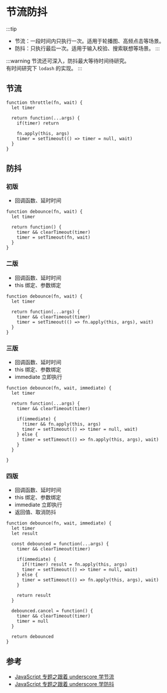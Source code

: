 # 节流防抖

:::tip

- 节流：一段时间内只执行一次。适用于轮播图、高频点击等场景。
- 防抖：只执行最后一次。适用于输入校验、搜索联想等场景。
:::

:::warning
节流还可深入，防抖最大等待时间待研究。  
有时间研究下 `lodash` 的实现。
:::

## 节流

```
function throttle(fn, wait) {
  let timer

  return function(...args) {
    if(timer) return

    fn.apply(this, args)
    timer = setTimeout(() => timer = null, wait)
  }
}
```

## 防抖

### 初版

- 回调函数、延时时间

```
function debounce(fn, wait) {
  let timer

  return function() {
    timer && clearTimeout(timer)
    timer = setTimeout(fn, wait)
  }
}
```

### 二版 <Badge text="重点"/>

- 回调函数、延时时间
- this 绑定、参数绑定

```
function debounce(fn, wait) {
  let timer

  return function(...args) {
    timer && clearTimeout(timer)
    timer = setTimeout(() => fn.apply(this, args), wait)
  }
}
```

### 三版 <Badge text="重点"/>

- 回调函数、延时时间
- this 绑定、参数绑定
- immediate 立即执行

```
function debounce(fn, wait, immediate) {
  let timer

  return function(...args) {
    timer && clearTimeout(timer)

    if(immediate) {
      !timer && fn.apply(this, args)
      timer = setTimeout(() => timer = null, wait)
    } else {
      timer = setTimeout(() => fn.apply(this, args), wait)
    }
  }
  
}
```

### 四版

- 回调函数、延时时间
- this 绑定、参数绑定
- immediate 立即执行
- 返回值、取消防抖

```
function debounce(fn, wait, immediate) {
  let timer 
  let result
  
  const debounced = function(...args) {
    timer && clearTimeout(timer)
    
    if(immediate) {
      if(!timer) result = fn.apply(this, args) 
      timer = setTimeout(() => timer = null, wait)
    } else {
      timer = setTimeout(() => fn.apply(this, args), wait)
    }
    
    return result
  }
  
  debounced.cancel = function() {
    timer && clearTimeout(timer)
    timer = null
  }
  
  return debounced
}
```

## 参考

- [JavaScript 专题之跟着 underscore 学节流](https://github.com/mqyqingfeng/Blog/issues/26)
- [JavaScript 专题之跟着 underscore 学防抖](https://github.com/mqyqingfeng/Blog/issues/22)
